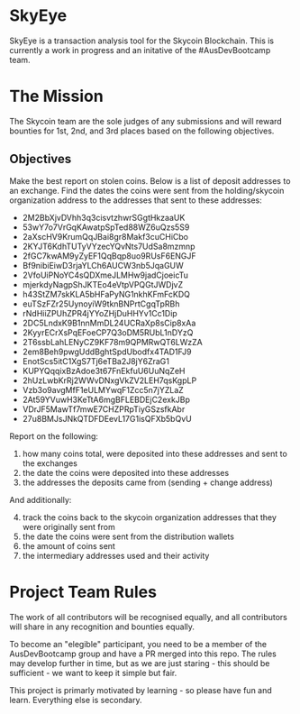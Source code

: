 # SkyEye
SkyEye is a transaction analysis tool for the Skycoin Blockchain.
This is currently a work in progress and an initative of the #AusDevBootcamp team.

# The Mission
The Skycoin team are the sole judges of any submissions and will reward bounties for 1st, 2nd, and 3rd places based on the following objectives.

## Objectives
Make the best report on stolen coins. Below is a list of deposit addresses to an exchange. Find the dates the coins were sent from the holding/skycoin organization address to the addresses that sent to these addresses:
- 2M2BbXjvDVhh3q3cisvtzhwrSGgtHkzaaUK
- 53wY7o7VrGqKAwatpSpTed88WZ6uQzs5S9
- 2aXscHV9KrumQqJBai8gr8Makf3cuCHiCbo
- 2KYJT6KdhTUTyVYzecYQvNts7UdSa8mzmnp
- 2fGC7kwAM9yZyEF1QqBqp8uo9RUsF6ENGJF
- Bf9nibiEiwD3rjaYLCh6AUCW3nb5JqaGUW
- 2VfoUiPNoYC4sQDXmeJLMHw9jadCjoeicTu
- mjerkdyNagpShJKTEo4eVtpVPQGtJWDjvZ
- h43StZM7skKLA5bHFaPyNG1nkhKFmFcKDQ
- euTSzFZr25UynoyiW9tknBNPrtCgqTpRBh
- rNdHiiZPUhZPR4jYYoZHjDuHHYv1Cc1Dip
- 2DC5LndxK9B1nnMmDL24UCRaXp8sCip8xAa
- 2KyyrECrXsPqEFoeCP7Q3oDM5RUbL1nDYzQ
- 2T6ssbLahLENyCZ9KF78m9QPMRwQT6LWzZA
- 2em8Beh9pwgUddBghtSpdUbodfx4TAD1FJ9
- EnotScs5itC1XgS7Tj6eTBa2J8jY6ZraG1
- KUPYQqqixBzAdoe3t67FnEkfuU6UuNqZeH
- 2hUzLwbKrRj2WWvDNxgVkZV2LEH7qsKgpLP
- Vzb3o9avgMfF1eULMYwqF1Zcc5n7jYZLaZ
- 2At59YVuwH3KeTtA6mgBFLEBDEjC2exkJBp
- VDrJF5MawTf7mwE7CHZPRpTiyGSzsfkAbr
- 27u8BMJsJNkQTDFDEevL17G1isQFXb5bQvU

Report on the following:
1. how many coins total, were deposited into these addresses and sent to the exchanges
2. the date the coins were deposited into these addresses
3. the addresses the deposits came from (sending + change address)

And additionally:

4. track the coins back to the skycoin organization addresses that they were originally sent from
5. the date the coins were sent from the distribution wallets
6. the amount of coins sent
7. the intermediary addresses used and their activity

# Project Team Rules
The work of all contributors will be recognised equally, and all contributors will share in any recognition and bounties equally.

To become an "elegible" participant, you need to be a member of the AusDevBootcamp group and have a PR merged into this repo. The rules may develop further in time, but as we are just staring - this should be sufficient - we want to keep it simple but fair.

This project is primarly motivated by learning - so please have fun and learn. Everything else is secondary.
